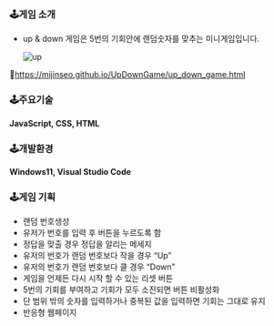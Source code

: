 ### 🕹️**게임 소개**

- up & down 게임은 5번의 기회안에 랜덤숫자를 맞추는 미니게임입니다.
    
  ![up](https://github.com/mijinSeo/UpDownGame/assets/127110439/2f471adb-dff1-4a7a-88f4-21ed04c0c6c1)

📌https://mijinseo.github.io/UpDownGame/up_down_game.html 

### 🕹️주요기술

 **JavaScript, CSS, HTML**

### 🕹️개발환경

**Windows11, Visual Studio Code**

### 🕹️**게임 기획**

- 랜덤 번호생성
- 유저가 번호를 입력 후 버튼을 누르도록 함
- 정답을 맞출 경우 정답을 알리는 메세지
- 유저의 번호가 랜덤 번호보다  작을 경우 “Up”
- 유저의 번호가 랜덤 번호보다 클 경우 “Down”
- 게임을 언제든 다시 시작 할 수 있는 리셋 버튼
- 5번의 기회를 부여하고 기회가 모두 소진되면 버튼 비활성화
- 단 범위 밖의 숫자를 입력하거나 중복된  값을 입력하면 기회는 그대로 유지
- 반응형 웹페이지
